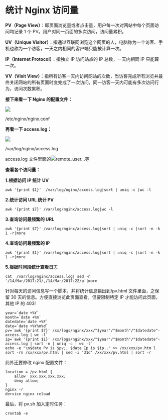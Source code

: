 # 统计 Nginx 访问量

**PV（Page View）**：即页面浏览量或者点击量，用户每一次对网站中每个页面访问均记录 1 个 PV。用户对同一页面的多次访问，访问量累积。

**UV（Unique Visitor）**：指通过互联网浏览这个网页的人，电脑称为一个访客、手机也称为一个访客，一天之内相同的客户端只能被计算一次。

**IP（Internet Protocol）**：指独立 IP 访问站点的 IP 总数，一天内相同 IP 只能算一次。

**VV（Visit View）**：指所有访客一天内访问网站的次数，当访客完成所有浏览并最终关闭网站的所有页面时变完成了一次访问，同一访客一天内可能有多次访问行为，访问次数累积。

**接下来看一下 Nginx 的配置文件：**

![](https://file.wulicode.com/note/2021/11-11/17-22-29150.png#id=bBR9x&originHeight=121&originWidth=696&originalType=binary&ratio=1&rotation=0&showTitle=false&status=done&style=none&title=)

/etc/nginx/nginx.conf

**再看一下 access.log：**

![](https://file.wulicode.com/note/2021/11-11/17-22-42804.png#id=GHyoq&originHeight=169&originWidth=885&originalType=binary&ratio=1&rotation=0&showTitle=false&status=done&style=none&title=)

/var/log/nginx/access.log

access.log 文件里面的![](https://file.wulicode.com/yuque/202208/24/23/2027Lf0JZt67.svg)remote_user...等

**查看各个访问量：**

**1.根据访问 IP 统计 UV**



```
awk '{print $1}'  /var/log/nginx/access.log|sort | uniq -c |wc -l
```
**2.统计访问 URL 统计 PV**
```
awk '{print $7}' /var/log/nginx/access.log|wc -l
```
**3.查询访问最频繁的 URL**
```
awk '{print $7}' /var/log/nginx/access.log|sort | uniq -c |sort -n -k 1 -r|more
```
**4.查询访问最频繁的 IP**
```
awk '{print $1}' /var/log/nginx/access.log|sort | uniq -c |sort -n -k 1 -r|more
```
**5.根据时间段统计查看日**志
```
cat  /var/log/nginx/access.log| sed -n '/14/Mar/2017:21/,/14/Mar/2017:22/p'|more
```
针对每天的访问信息写一个脚本，并将统计信息输出到/pv.html 文件里面，之保留 30 天的信息。方便直接浏览此页面查看，但要限制特定 IP 才能访问此页面，其他 IP 的 403!
```
year=`date +%Y`
month=`date +%m`
datedate=`date +%F`
date=`date +%Y%m%d`
pv=`awk '{print $7}' /xx/logs/nginx/xxx/"$year"/"$month"/"$datedate"-access.log | wc -l`
ip=`awk '{print $1}' /xx/logs/nginx/xxx/"$year"/"$month"/"$datedate"-access.log | sort -n | uniq -c | wc -l`
echo -e "\n$date Pv is $pv;; $date Ip is $ip.." >> /xx/xxx/pv.htm l sort -rn /xx/xxx/pv.html | sed -i '31d' /xx/xxx/pv.html | sort -r
```
此外还要修改 nginx 配置文件：
```
location = /pv.html {
    allow  xxx.xxx.xxx.xxx;
    deny allow;
}
nginx -r
dervice nginx reload
```
最后，将 pv.sh 加入定时任务：
```
crontab -e
```

